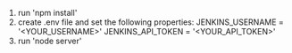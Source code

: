 1. run 'npm install'
2. create .env file and set the following properties:
JENKINS_USERNAME = '<YOUR_USERNAME>'
JENKINS_API_TOKEN = '<YOUR_API_TOKEN>'
3. run 'node server'